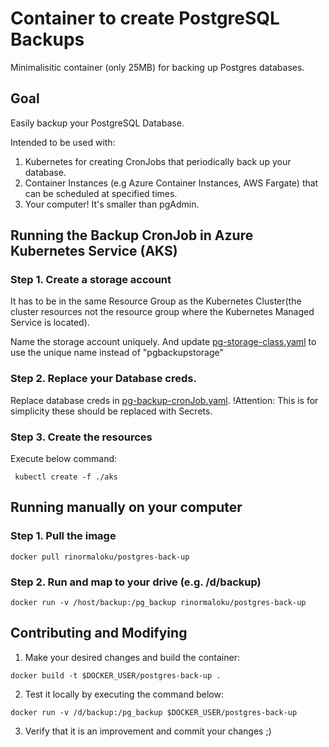 # Container to create PostgreSQL Backups
Minimalisitic container (only 25MB) for backing up Postgres databases. 

## Goal

Easily backup your PostgreSQL Database. 

Intended to be used with: 
1. Kubernetes for creating CronJobs that periodically back up your database.
2. Container Instances (e.g Azure Container Instances, AWS Fargate) that can be scheduled at specified times.
3. Your computer! It's smaller than pgAdmin.  

## Running the Backup CronJob in Azure Kubernetes Service (AKS)
### Step 1. Create a storage account 
It has to be in the same Resource Group as the Kubernetes Cluster(the cluster resources not the resource group where the  Kubernetes Managed Service is located).

Name the storage account uniquely. And update [pg-storage-class.yaml](./aks/pg-storage-class.yaml) to use the unique name instead of "pgbackupstorage"


### Step 2. Replace your Database creds.
Replace database creds in [pg-backup-cronJob.yaml](./aks/pg-backup-cronJob.yaml). !Attention: This is for simplicity these should be replaced with Secrets.

### Step 3. Create the resources
Execute below command:

` kubectl create -f ./aks`

## Running manually on your computer
### Step 1. Pull the image
` docker pull rinormaloku/postgres-back-up `


### Step 2. Run and map to your drive (e.g. /d/backup)
` docker run -v /host/backup:/pg_backup rinormaloku/postgres-back-up `

## Contributing and Modifying

1. Make your desired changes and build the container:

` docker build -t $DOCKER_USER/postgres-back-up . `

2. Test it locally by executing the command below:

` docker run -v /d/backup:/pg_backup $DOCKER_USER/postgres-back-up `

3. Verify that it is an improvement and commit your changes ;)
